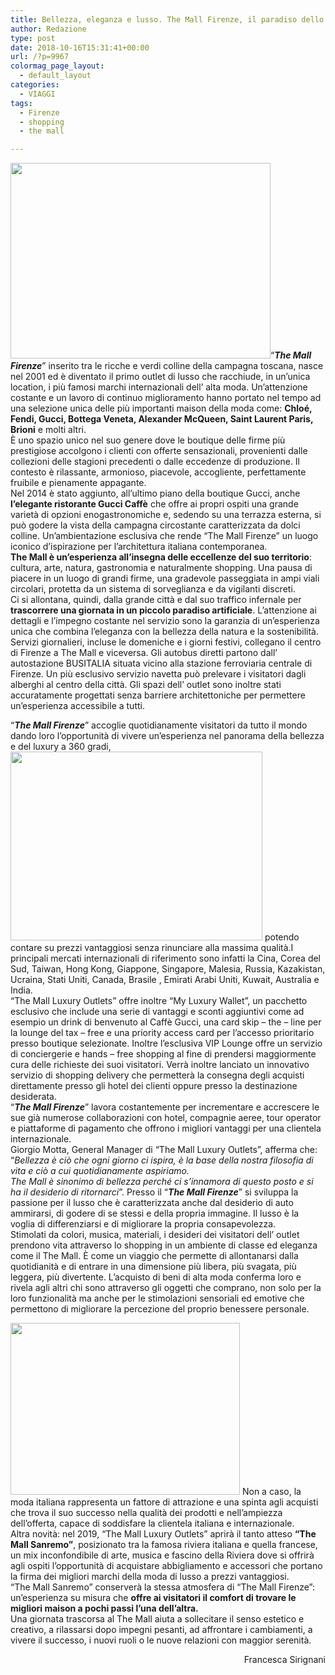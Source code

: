 ```yaml
---
title: Bellezza, eleganza e lusso. The Mall Firenze, il paradiso dello shopping
author: Redazione
type: post
date: 2018-10-16T15:31:41+00:00
url: /?p=9967
colormag_page_layout:
  - default_layout
categories:
  - VIAGGI
tags:
  - Firenze
  - shopping
  - the mall

---
```

<img decoding="async" loading="lazy" class="alignleft  wp-image-9971" src="https://progressonline.it/wp-content/uploads/2018/10/the-mall-300x225.jpg" alt="" width="416" height="313" />“_**The Mall Firenze**_” inserito tra le ricche e verdi colline della campagna toscana, nasce nel 2001 ed è diventato il primo outlet di lusso che racchiude, in un’unica location, i più famosi marchi internazionali dell’ alta moda. Un’attenzione costante e un lavoro di continuo miglioramento hanno portato nel tempo ad una selezione unica delle più importanti maison della moda come: **Chloé, Fendi, Gucci, Bottega Veneta, Alexander McQueen, Saint Laurent Paris, Brioni** e molti altri.  
È uno spazio unico nel suo genere dove le boutique delle firme più prestigiose accolgono i clienti con offerte sensazionali, provenienti dalle collezioni delle stagioni precedenti o dalle eccedenze di produzione. Il contesto è rilassante, armonioso, piacevole, accogliente, perfettamente fruibile e pienamente appagante.  
Nel 2014 è stato aggiunto, all’ultimo piano della boutique Gucci, anche **l’elegante ristorante Gucci Caffè** che offre ai propri ospiti una grande varietà di opzioni enogastronomiche e, sedendo su una terrazza esterna, si può godere la vista della campagna circostante caratterizzata da dolci colline. Un’ambientazione esclusiva che rende “The Mall Firenze” un luogo iconico d’ispirazione per l’architettura italiana contemporanea.  
**The Mall è un’esperienza all’insegna delle eccellenze del suo territorio**: cultura, arte, natura, gastronomia e naturalmente shopping. Una pausa di piacere in un luogo di grandi firme, una gradevole passeggiata in ampi viali circolari, protetta da un sistema di sorveglianza e da vigilanti discreti.  
Ci si allontana, quindi, dalla grande città e dal suo traffico infernale per **trascorrere una giornata in un piccolo paradiso artificiale**. L’attenzione ai dettagli e l’impegno costante nel servizio sono la garanzia di un’esperienza unica che combina l’eleganza con la bellezza della natura e la sostenibilità.  
Servizi giornalieri, incluse le domeniche e i giorni festivi, collegano il centro di Firenze a The Mall e viceversa. Gli autobus diretti partono dall’ autostazione BUSITALIA situata vicino alla stazione ferroviaria centrale di Firenze. Un più esclusivo servizio navetta può prelevare i visitatori dagli alberghi al centro della città. Gli spazi dell’ outlet sono inoltre stati accuratamente progettati senza barriere architettoniche per permettere un’esperienza accessibile a tutti.  
<!--nextpage-->

  
“**_The Mall Firenze_**” accoglie quotidianamente visitatori da tutto il mondo dando loro l’opportunità di vivere un’esperienza nel panorama della bellezza e del luxury a 360 gradi,<img decoding="async" loading="lazy" class=" wp-image-9973 alignright" src="https://progressonline.it/wp-content/uploads/2018/10/the-mall-firenze-300x225.jpg" alt="" width="403" height="302" /> potendo contare su prezzi vantaggiosi senza rinunciare alla massima qualità.I principali mercati internazionali di riferimento sono infatti la Cina, Corea del Sud, Taiwan, Hong Kong, Giappone, Singapore, Malesia, Russia, Kazakistan, Ucraina, Stati Uniti, Canada, Brasile , Emirati Arabi Uniti, Kuwait, Australia e India.  
“The Mall Luxury Outlets” offre inoltre “My Luxury Wallet”, un pacchetto esclusivo che include una serie di vantaggi e sconti aggiuntivi come ad esempio un drink di benvenuto al Caffè Gucci, una card skip – the – line per la lounge del tax – free e una priority access card per l’accesso prioritario presso boutique selezionate. Inoltre l’esclusiva VIP Lounge offre un servizio di conciergerie e hands – free shopping al fine di prendersi maggiormente cura delle richieste dei suoi visitatori. Verrà inoltre lanciato un innovativo servizio di shopping delivery che permetterà la consegna degli acquisti direttamente presso gli hotel dei clienti oppure presso la destinazione desiderata.  
“_**The Mall Firenze**_” lavora costantemente per incrementare e accrescere le sue già numerose collaborazioni con hotel, compagnie aeree, tour operator e piattaforme di pagamento che offrono i migliori vantaggi per una clientela internazionale.  
Giorgio Motta, General Manager di “The Mall Luxury Outlets”, afferma che: “_Bellezza è ciò che ogni giorno ci ispira, è la base della nostra filosofia di vita e ciò a cui quotidianamente aspiriamo._  
_The Mall è sinonimo di bellezza perché ci s’innamora di questo posto e si ha il desiderio di ritornarci_”. Presso il “**_The Mall Firenze_**” si sviluppa la passione per il lusso che è caratterizzata anche dal desiderio di auto ammirarsi, di godere di se stessi e della propria immagine. Il lusso è la voglia di differenziarsi e di migliorare la propria consapevolezza.  
Stimolati da colori, musica, materiali, i desideri dei visitatori dell’ outlet prendono vita attraverso lo shopping in un ambiente di classe ed eleganza come il The Mall. È come un viaggio che permette di allontanarsi dalla quotidianità e di entrare in una dimensione più libera, più svagata, più leggera, più divertente. L’acquisto di beni di alta moda conferma loro e rivela agli altri chi sono attraverso gli oggetti che comprano, non solo per la loro funzionalità ma anche per le stimolazioni sensoriali ed emotive che permettono di migliorare la percezione del proprio benessere personale.  
<!--nextpage-->

  
<img decoding="async" loading="lazy" class="alignleft  wp-image-9972" src="https://progressonline.it/wp-content/uploads/2018/10/mall-300x225.jpg" alt="" width="367" height="275" /> Non a caso, la moda italiana rappresenta un fattore di attrazione e una spinta agli acquisti che trova il suo successo nella qualità dei prodotti e nell&#8217;ampiezza dell&#8217;offerta, capace di soddisfare la clientela italiana e internazionale.  
Altra novità: nel 2019, “The Mall Luxury Outlets” aprirà il tanto atteso **“The Mall Sanremo”**, posizionato tra la famosa riviera italiana e quella francese, un mix inconfondibile di arte, musica e fascino della Riviera dove si offrirà agli ospiti l’opportunità di acquistare abbigliamento e accessori che portano la firma dei migliori marchi della moda di lusso a prezzi vantaggiosi.  
“The Mall Sanremo” conserverà la stessa atmosfera di “The Mall Firenze”: un’esperienza su misura che **offre ai visitatori il comfort di trovare le migliori maison a pochi passi l’una dell’altra.**  
Una giornata trascorsa al The Mall aiuta a sollecitare il senso estetico e creativo, a rilassarsi dopo impegni pesanti, ad affrontare i cambiamenti, a vivere il successo, i nuovi ruoli o le nuove relazioni con maggior serenità.

<p style="text-align: right;">
  Francesca Sirignani
</p>